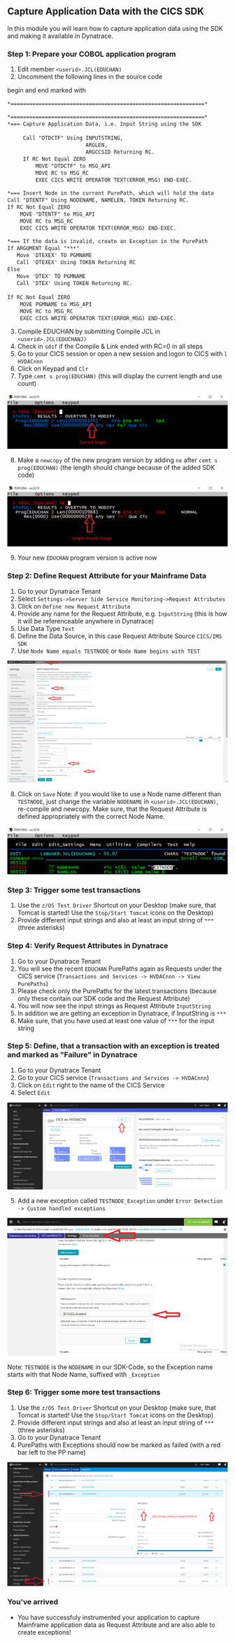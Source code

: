 ## Capture Application Data with the CICS SDK

In this module you will learn how to capture application data using the SDK and making it available in Dynatrace.


### Step 1: Prepare your COBOL application program

1. Edit member `<userid>.JCL(EDUCHAN)`
2. Uncomment the following lines in the source code
 
begin and end marked with
```COBOL
*==============================================================*
```

```COBOL
*==============================================================*
*=== Capture Application Data, i.e. Input String using the SDK  
                                                                
     Call "DTDCTF" Using INPUTSTRING,                           
                         ARGLEN,                                
                         ARGCCSID Returning RC.                 
     If RC Not Equal ZERO                                       
         MOVE "DTDCTF" to MSG_API                               
         MOVE RC to MSG_RC                                      
         EXEC CICS WRITE OPERATOR TEXT(ERROR_MSG) END-EXEC.     
```
 
```COBOL
*=== Insert Node in the current PurePath, which will hold the data
Call "DTENTF" Using NODENAME, NAMELEN, TOKEN Returning RC.
If RC Not Equal ZERO                                      
    MOVE "DTENTF" to MSG_API                              
    MOVE RC to MSG_RC                                     
    EXEC CICS WRITE OPERATOR TEXT(ERROR_MSG) END-EXEC.   
```
 
```COBOL
*=== If the data is invalid, create an Exception in the PurePath
If ARGUMENT Equal "***"                         
   Move 'DTEXEX' TO PGMNAME                           
   Call 'DTEXEX' Using TOKEN Returning RC             
Else                                                  
   Move 'DTEX' TO PGMNAME                             
   Call 'DTEX' Using TOKEN Returning RC.              
                                                      
If RC Not Equal ZERO                                  
    MOVE PGMNAME to MSG_API                           
    MOVE RC to MSG_RC                                 
    EXEC CICS WRITE OPERATOR TEXT(ERROR_MSG) END-EXEC.
```

3. Compile EDUCHAN by submitting Compile JCL in `<userid>.JCL(EDUCHANJ)`
4. Check in `sdsf` if the Compile & Link ended with RC=0 in all steps 
5. Go to your CICS session or open a new session and logon to CICS with `l HVDACnnn` 
6. Click on Keypad and `Clr`
7. Type `cemt s prog(EDUCHAN)` (this will display the current length and use count)

  ![CEMT](../../assets/images/cemt.png)

8. Make a `newcopy` of the new program version by adding `ne` after `cemt s prog(EDUCHAN)` (the length should change because of the added SDK code)

  ![newcopy](../../assets/images/newcopy.png)

9. Your new `EDUCHAN` program version is active now
 
 
### Step 2: Define Request Attribute for your Mainframe Data

1. Go to your Dynatrace Tenant
2. Select `Settings->Server Side Service Monitoring->Request Attributes`
3. Click on `Define new Request Attribute`
4. Provide any name for the Request Attribute, e.g. `InputString` (this is how it will be referenceable anywhere in Dynatrace)
5. Use Data Type `Text` 
6. Define the Data Source, in this case Request Attribute Source `CICS/IMS SDK` 
7. Use `Node Name equals TESTNODE`  or `Node Name begins with TEST`

  ![Name](../../assets/images/Request_Attribute.png)

8. Click on `Save` 
Note: if you would like to use a Node name different than `TESTNODE`, just change the variable `NODENAME` in `<userid>.JCL(EDUCHAN)`, re-compile and newcopy. 
Make sure, that the Request Attribute is defined appropriately with the correct Node Name.
  
  ![Nodename](../../assets/images/Nodename.png)


### Step 3: Trigger some test transactions

1. Use the `z/OS Test Driver` Shortcut on your Desktop (make sure, that Tomcat is started! Use the `Stop/Start Tomcat` icons on the Desktop)
2. Provide different input strings and also at least an input string of `***` (three asterisks)


### Step 4: Verify Request Attributes in Dynatrace

1. Go to your Dynatrace Tenant
2. You will see the recent `EDUCHAN` PurePaths again as Requests under the CICS service (`Transactions and Services -> HVDACnnn -> View PurePaths`)
3. Please check only the PurePaths for the latest transactions (because only these contain our SDK code and the Request Attribute)
4. You will now see the input strings as Request Attribute `InputString`
5. In addition we are getting an exception in Dynatrace, if InputString is `***`
6. Make sure, that you have used at least one value of `***` for the input string


### Step 5: Define, that a transaction with an exception is treated and marked as "Failure" in Dynatrace  

1. Go to your Dynatrace Tenant
2. Go to your CICS service (`Transactions and Services -> HVDACnnn`)
3. Click on `Edit` right to the name of the CICS Service
4. Select `Edit`

  ![Edit](../../assets/images/Edit.png)

5. Add a new exception called `TESTNODE_Exception` under `Error Detection -> Custom handled exceptions` 

  ![Exception](../../assets/images/Exception.png)

Note: `TESTNODE` is the `NODENAME` in our SDK-Code, so the Exception name starts with that Node Name, suffixed with `_Exception`    


### Step 6: Trigger some more test transactions

1. Use the `z/OS Test Driver` Shortcut on your Desktop (make sure, that Tomcat is started! Use the `Stop/Start Tomcat` icons on the Desktop)
2. Provide different input strings and also at least an input string of `***` (three asterisks)
3. Go to your Dynatrace Tenant
4. PurePaths with Exceptions should now be marked as failed (with a red bar left to the PP name)

  ![Failures](../../assets/images/Failures.png)

### You've arrived
- You have successfuly instrumented your application to capture Mainframe application data as Request Attribute and are also able to create exceptions! 






